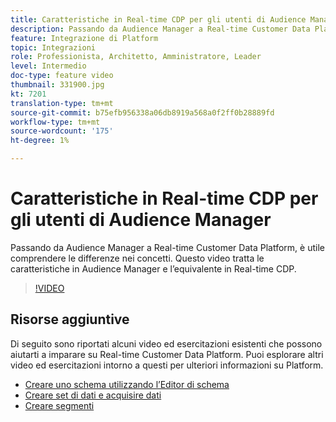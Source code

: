 ```yaml
---
title: Caratteristiche in Real-time CDP per gli utenti di Audience Manager
description: Passando da Audience Manager a Real-time Customer Data Platform, è utile comprendere le differenze nei concetti. Questo video tratta le caratteristiche in Audience Manager e l’equivalente in Real-time CDP.
feature: Integrazione di Platform
topic: Integrazioni
role: Professionista, Architetto, Amministratore, Leader
level: Intermedio
doc-type: feature video
thumbnail: 331900.jpg
kt: 7201
translation-type: tm+mt
source-git-commit: b75efb956338a06db8919a568a0f2ff0b28889fd
workflow-type: tm+mt
source-wordcount: '175'
ht-degree: 1%

---
```



# Caratteristiche in Real-time CDP per gli utenti di Audience Manager

Passando da Audience Manager a Real-time Customer Data Platform, è utile comprendere le differenze nei concetti. Questo video tratta le caratteristiche in Audience Manager e l’equivalente in Real-time CDP.

>[!VIDEO](https://video.tv.adobe.com/v/331900/?quality=12&learn=on)

## Risorse aggiuntive

Di seguito sono riportati alcuni video ed esercitazioni esistenti che possono aiutarti a imparare su Real-time Customer Data Platform. Puoi esplorare altri video ed esercitazioni intorno a questi per ulteriori informazioni su Platform.

* [Creare uno schema utilizzando l’Editor di schema](https://experienceleague.adobe.com/docs/experience-platform/xdm/tutorials/create-schema-ui.html?lang=en#getting-started)
* [Creare set di dati e acquisire dati](https://experienceleague.adobe.com/docs/platform-learn/tutorials/data-ingestion/create-datasets-and-ingest-data.html?lang=en#data-ingestion)
* [Creare segmenti](https://experienceleague.adobe.com/docs/platform-learn/tutorials/segments/create-segments.html?lang=en#segments)
